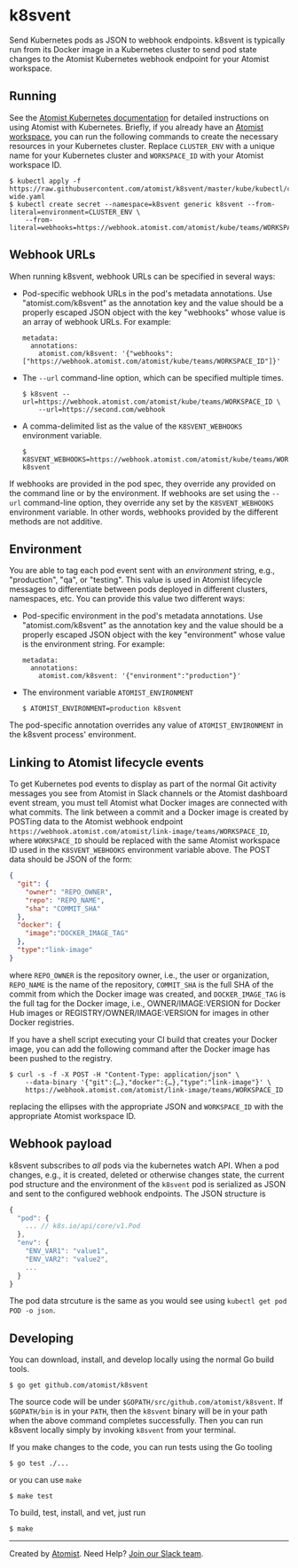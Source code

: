 # k8svent

Send Kubernetes pods as JSON to webhook endpoints.  k8svent is
typically run from its Docker image in a Kubernetes cluster to send
pod state changes to the Atomist Kubernetes webhook endpoint for your
Atomist workspace.

## Running

See the [Atomist Kubernetes documentation][atomist-kube] for detailed
instructions on using Atomist with Kubernetes.  Briefly, if you
already have an [Atomist workspace][atomist-getting-started], you can
run the following commands to create the necessary resources in your
Kubernetes cluster.  Replace `CLUSTER_ENV` with a unique name for your
Kubernetes cluster and `WORKSPACE_ID` with your Atomist workspace ID.

[atomist-kube]: https://docs.atomist.com/pack/kubernetes/ (Atomist - Kubernetes)
[atomist-getting-started]: https://docs.atomist.com/user/ (Atomist - Getting Started)

```
$ kubectl apply -f https://raw.githubusercontent.com/atomist/k8svent/master/kube/kubectl/cluster-wide.yaml
$ kubectl create secret --namespace=k8svent generic k8svent --from-literal=environment=CLUSTER_ENV \
    --from-literal=webhooks=https://webhook.atomist.com/atomist/kube/teams/WORKSPACE_ID
```

## Webhook URLs

When running k8svent, webhook URLs can be specified in several ways:

-   Pod-specific webhook URLs in the pod's metadata annotations.  Use
    "atomist.com/k8svent" as the annotation key and the value should be
    a properly escaped JSON object with the key "webhooks" whose value
    is an array of webhook URLs.  For example:

        metadata:
          annotations:
            atomist.com/k8svent: '{"webhooks":["https://webhook.atomist.com/atomist/kube/teams/WORKSPACE_ID"]}'

-   The `--url` command-line option, which can be specified
    multiple times.

        $ k8svent --url=https://webhook.atomist.com/atomist/kube/teams/WORKSPACE_ID \
            --url=https://second.com/webhook

-   A comma-delimited list as the value of the `K8SVENT_WEBHOOKS`
    environment variable.

        $ K8SVENT_WEBHOOKS=https://webhook.atomist.com/atomist/kube/teams/WORKSPACE_ID,https://second.com/webhook k8svent

If webhooks are provided in the pod spec, they override any provided
on the command line or by the environment.  If webhooks are set using
the `--url` command-line option, they override any set by the
`K8SVENT_WEBHOOKS` environment variable.  In other words, webhooks
provided by the different methods are not additive.

## Environment

You are able to tag each pod event sent with an _environment_ string,
e.g., "production", "qa", or "testing".  This value is used in Atomist
lifecycle messages to differentiate between pods deployed in different
clusters, namespaces, etc.  You can provide this value two different
ways:

-   Pod-specific environment in the pod's metadata annotations.  Use
    "atomist.com/k8svent" as the annotation key and the value should be
    a properly escaped JSON object with the key "environment" whose
    value is the environment string.  For example:

        metadata:
          annotations:
            atomist.com/k8svent: '{"environment":"production"}'

-   The environment variable `ATOMIST_ENVIRONMENT`

        $ ATOMIST_ENVIRONMENT=production k8svent

The pod-specific annotation overrides any value of
`ATOMIST_ENVIRONMENT` in the k8svent process' environment.

## Linking to Atomist lifecycle events

To get Kubernetes pod events to display as part of the normal Git
activity messages you see from Atomist in Slack channels or the
Atomist dashboard event stream, you must tell Atomist what Docker
images are connected with what commits.  The link between a commit and
a Docker image is created by POSTing data to the Atomist webhook
endpoint
`https://webhook.atomist.com/atomist/link-image/teams/WORKSPACE_ID`,
where `WORKSPACE_ID` should be replaced with the same Atomist
workspace ID used in the `K8SVENT_WEBHOOKS` environment variable above.
The POST data should be JSON of the form:

```json
{
  "git": {
    "owner": "REPO_OWNER",
    "repo": "REPO_NAME",
    "sha": "COMMIT_SHA"
  },
  "docker": {
    "image":"DOCKER_IMAGE_TAG"
  },
  "type":"link-image"
}
```

where `REPO_OWNER` is the repository owner, i.e., the user or
organization, `REPO_NAME` is the name of the repository, `COMMIT_SHA`
is the full SHA of the commit from which the Docker image was created,
and `DOCKER_IMAGE_TAG` is the full tag for the Docker image, i.e.,
OWNER/IMAGE:VERSION for Docker Hub images or
REGISTRY/OWNER/IMAGE:VERSION for images in other Docker registries.

If you have a shell script executing your CI build that creates your
Docker image, you can add the following command after the Docker image
has been pushed to the registry.

```
$ curl -s -f -X POST -H "Content-Type: application/json" \
    --data-binary '{"git":{…},"docker":{…},"type":"link-image"}' \
    https://webhook.atomist.com/atomist/link-image/teams/WORKSPACE_ID
```

replacing the ellipses with the appropriate JSON and `WORKSPACE_ID` with
the appropriate Atomist workspace ID.

## Webhook payload

k8svent subscribes to _all_ pods via the kubernetes watch API.  When a
pod changes, e.g., it is created, deleted or otherwise changes state,
the current pod structure and the environment of the `k8svent` pod is
serialized as JSON and sent to the configured webhook endpoints.  The
JSON structure is

```javascript
{
  "pod": {
    ... // k8s.io/api/core/v1.Pod
  },
  "env": {
    "ENV_VAR1": "value1",
    "ENV_VAR2": "value2",
    ...
  }
}
```

The pod data strcuture is the same as you would see using `kubectl get
pod POD -o json`.

## Developing

You can download, install, and develop locally using the normal Go
build tools.

```
$ go get github.com/atomist/k8svent
```

The source code will be under `$GOPATH/src/github.com/atomist/k8svent`.
If `$GOPATH/bin` is in your `PATH`, then the `k8svent` binary will be
in your path when the above command completes successfully.  Then you
can run k8svent locally simply by invoking `k8svent` from your terminal.

If you make changes to the code, you can run tests using the Go
tooling

```
$ go test ./...
```

or you can use `make`

```
$ make test
```

To build, test, install, and vet, just run

```
$ make
```

---

Created by [Atomist][atomist].
Need Help?  [Join our Slack team][slack].

[atomist]: https://atomist.com/ (Atomist - How Teams Deliver Software)
[slack]: https://join.atomist.com/ (Atomist Community Slack Workspace)
